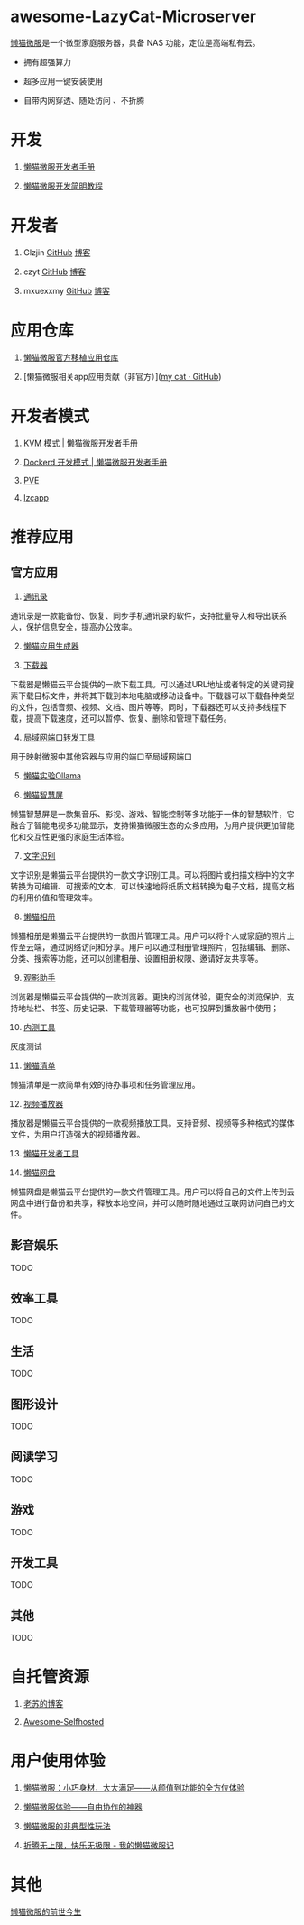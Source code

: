 # awesome-LazyCat-Microserver

[懒猫微服](https://lazycat.cloud/)是一个微型家庭服务器，具备 NAS 功能，定位是高端私有云。

* 拥有超强算力

* 超多应用一键安装使用

* 自带内网穿透、随处访问 、不折腾

# 开发

1. [懒猫微服开发者手册](https://developer.lazycat.cloud/)

2. [懒猫微服开发简明教程](https://czyt.tech/post/simple-guide-for-developing-for-lazycat-nas/)

# 开发者

1. Glzjin [GitHub](https://github.com/glzjinhttps://github.com/glzjin) [博客](https://www.zhaoj.in/)

2. czyt [GitHub](https://github.com/czyt) [博客](https://czyt.tech/)

3. mxuexxmy [GitHub](https://github.com/mxuexxmy) [博客](https://www.infoq.cn/u/mxuexxmy/publish)

# 应用仓库

1. [懒猫微服官方移植应用仓库](https://gitee.com/lazycatcloud/appdb)

2. [懒猫微服相关app应用贡献（非官方）]([my cat · GitHub](https://github.com/lazycat-contrib))



# 开发者模式

1. [KVM 模式 | 懒猫微服开发者手册](https://developer.lazycat.cloud/kvm.html)

2. [Dockerd 开发模式 | 懒猫微服开发者手册](https://developer.lazycat.cloud/dockerd-support.html)

3. [PVE](https://appstore.lazycat.cloud/#/shop/detail/in.zhaoj.webvirtcloud)

4. [lzcapp](https://developer.lazycat.cloud/develop-mode.html)

# 推荐应用

## 官方应用

1. [通讯录](https://lazycat.cloud/appstore/#/shop/detail/cloud.lazycat.app.contacts)

通讯录是一款能备份、恢复、同步手机通讯录的软件，支持批量导入和导出联系人，保护信息安全，提高办公效率。

2. [懒猫应用生成器](https://lazycat.cloud/appstore/#/shop/detail/cloud.lazycat.app.create)

3. [下载器](https://lazycat.cloud/appstore/#/shop/detail/cloud.lazycat.app.downloader)

下载器是懒猫云平台提供的一款下载工具。可以通过URL地址或者特定的关键词搜索下载目标文件，并将其下载到本地电脑或移动设备中。下载器可以下载各种类型的文件，包括音频、视频、文档、图片等等。同时，下载器还可以支持多线程下载，提高下载速度，还可以暂停、恢复、删除和管理下载任务。

4. [局域网端口转发工具](https://lazycat.cloud/appstore/#/shop/detail/cloud.lazycat.app.forward)

用于映射微服中其他容器与应用的端口至局域网端口

5. [懒猫实验Ollama](https://lazycat.cloud/appstore/#/shop/detail/cloud.lazycat.app.lzcollama)

6. [懒猫智慧屏](https://lazycat.cloud/appstore/#/shop/detail/cloud.lazycat.app.lzctvcontroller)

懒猫智慧屏是一款集音乐、影视、游戏、智能控制等多功能于一体的智慧软件，它融合了智能电视多功能显示，支持懒猫微服生态的众多应用，为用户提供更加智能化和交互性更强的家庭生活体验。

7. [文字识别](https://lazycat.cloud/appstore/#/shop/detail/cloud.lazycat.app.ocr)

文字识别是懒猫云平台提供的一款文字识别工具。可以将图片或扫描文档中的文字转换为可编辑、可搜索的文本，可以快速地将纸质文档转换为电子文档，提高文档的利用价值和管理效率。

8. [懒猫相册](https://lazycat.cloud/appstore/#/shop/detail/cloud.lazycat.app.photo)

懒猫相册是懒猫云平台提供的一款图片管理工具。用户可以将个人或家庭的照片上传至云端，通过网络访问和分享。用户可以通过相册管理照片，包括编辑、删除、分类、搜索等功能，还可以创建相册、设置相册权限、邀请好友共享等。

9. [观影助手](https://lazycat.cloud/appstore/#/shop/detail/cloud.lazycat.app.re)

浏览器是懒猫云平台提供的一款浏览器。更快的浏览体验，更安全的浏览保护，支持地址栏、书签、历史记录、下载管理器等功能，也可投屏到播放器中使用；

10. [内测工具](https://lazycat.cloud/appstore/#/shop/detail/cloud.lazycat.app.testflight)

灰度测试

11. [懒猫清单](https://lazycat.cloud/appstore/#/shop/detail/cloud.lazycat.app.todolist)

懒猫清单是一款简单有效的待办事项和任务管理应用。

12. [视频播放器](https://lazycat.cloud/appstore/#/shop/detail/cloud.lazycat.app.video)

播放器是懒猫云平台提供的一款视频播放工具。支持音频、视频等多种格式的媒体文件，为用户打造强大的视频播放器。

13. [懒猫开发者工具](https://lazycat.cloud/appstore/#/shop/detail/cloud.lazycat.developer.tools)

14. [懒猫网盘](https://lazycat.cloud/appstore/#/shop/detail/cloud.lazycat.shell.files)

懒猫网盘是懒猫云平台提供的一款文件管理工具。用户可以将自己的文件上传到云网盘中进行备份和共享，释放本地空间，并可以随时随地通过互联网访问自己的文件。

## 影音娱乐

TODO

## 效率工具

TODO

## 生活

TODO

## 图形设计

TODO

## 阅读学习

TODO

## 游戏

TODO

## 开发工具

TODO

## 其他

TODO

# 自托管资源

1. [老苏的博客](https://laosu.tech/)

2. [Awesome-Selfhosted](https://github.com/awesome-selfhosted/awesome-selfhosted)



# 用户使用体验

1. [懒猫微服：小巧身材，大大满足——从颜值到功能的全方位体验](https://www.zhaoj.in/read-8958.html)

2. [懒猫微服体验——自由协作的神器](https://blog.kevinzhow.com/posts/lazycat/zh)

3. [懒猫微服的非典型性玩法](https://ironfeet.me/unconventional-usage-of-lazycat-microserver/)

4. [折腾无上限，快乐无极限 - 我的懒猫微服记](https://mp.weixin.qq.com/s/Sp6Xme0ulNFgPtXstLnANg)

# 其他

[懒猫微服的前世今生](https://manateelazycat.github.io/2024/08/20/why-microserver/)
